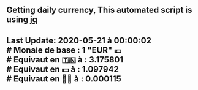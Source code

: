 ## Getting daily currency, This automated script is using [jq](https://stedolan.github.io/jq/)
## Last Update:  2020-05-21 à 00:00:02 </br># Monaie de base : 1 "EUR" 💶 </br> # Equivaut en 🇹🇳 à :  3.175801 </br> # Equivaut en 💵 à : 1.097942</br> # Equivaut en 🐱‍💻 à :  0.000115
